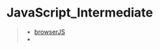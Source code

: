 # JavaScript_Intermediate

> * [browserJS](http://github.com/627km/JavaScript_Intermediate/tree/main/InteractiveJS/tree/main/browserJS)
> * 

